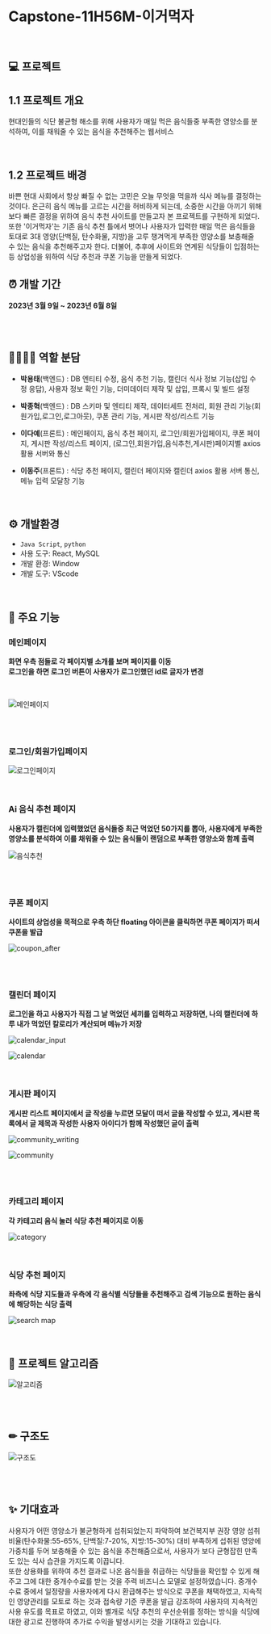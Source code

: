 # Capstone-11H56M-이거먹자

<br>

## 💻 프로젝트
## 1.1 프로젝트 개요
현대인들의 식단 불균형 해소를 위해 사용자가 매일 먹은 음식들중 부족한 영양소를 분석하여, 이를 채워줄 수 있는 음식을 추천해주는 웹서비스

<br>

## 1.2 프로젝트 배경
바쁜 현대 사회에서 항상 빠질 수 없는 고민은 오늘 무엇을 먹을까 식사 메뉴를 결정하는 것이다. 은근히 음식 메뉴를 고르는 시간을 허비하게 되는데, 소중한 시간을 아끼기 위해 보다 빠른 결정을 위하여 음식 추천 사이트를 만들고자 본 프로젝트를 구현하게 되었다. 
또한 '이거먹자'는 기존 음식 추천 틀에서 벗어나 사용자가 입력한 매일 먹은 음식들을 토대로 3대 영양(단백질, 탄수화물, 지방)을 고루 챙겨먹게 부족한 영양소를 보충해줄 수 있는 음식을 추천해주고자 한다. 더불어, 추후에 사이트와 연계된 식당들이 입점하는 등 상업성을 위하여 식당 추천과 쿠폰 기능을 만들게 되었다.
<br>

## ⏰ 개발 기간
**2023년 3월 9일 ~ 2023년 6월 8일**

<br>
<br>

## 👨‍👨‍👧‍👧 역할 분담
- **박용태**(백엔드) : DB 엔티티 수정, 음식 추천 기능, 캘린더 식사 정보 기능(삽입 수정 응답), 사용자 정보 확인 기능, 더미데이터 제작 및 삽입, 프록시 및 빌드 설정
- **박종혁**(백엔드) : DB 스키마 및 엔티티 제작, 데이터세트 전처리, 회원 관리 기능(회원가입,로그인,로그아웃), 쿠폰 관리 기능, 게시판 작성/리스트 기능<br>


- **이다예**(프론트) : 메인페이지, 음식 추천 페이지, 로그인/회원가입페이지, 쿠폰 페이지, 게시판 작성/리스트 페이지, (로그인,회원가입,음식추천,게시판)페이지별 axios 활용 서버와 통신
- **이동주**(프론트) : 식당 추천 페이지, 캘린더 페이지와 캘린더 axios 활용 서버 통신, 메뉴 입력 모달창 기능

<br>

## ⚙ 개발환경
- `Java Script`, `python`
- 사용 도구: React, MySQL
- 개발 환경: Window
- 개발 도구: VScode

<br>


## 📌 주요 기능
### **메인페이지**<br>
**화면 우측 점들로 각 페이지별 소개를 보며 페이지를 이동<br>
로그인을 하면 로그인 버튼이 사용자가 로그인했던 id로 글자가 변경**
 
<br>

![메인페이지](https://github.com/rainnn99/11H56M_Capstone/assets/102869025/97cf0e1c-4074-44cc-b018-adbae0e620df)

<br>
<br>

### **로그인/회원가입페이지**<br>
![로그인페이지](https://github.com/rainnn99/11H56M_Capstone/assets/102869025/692a5e49-2606-49d4-a915-a782145c2864)

<br>

### **Ai 음식 추천 페이지**<br>

**사용자가 캘린더에 입력했었던 음식들중 최근 먹었던 50가지를 뽑아, 사용자에게 부족한 영양소를 분석하여 이를 채워줄 수 있는 음식들이 랜덤으로 부족한 영양소와 함께 출력**<br>

![음식추천](https://github.com/rainnn99/11H56M_Capstone/assets/102869025/0a1fbcc0-8ed5-472c-82f6-1e9ecb8fd1d3)

<br>


<br>



### **쿠폰 페이지**<br>

**사이트의 상업성을 목적으로 우측 하단 floating 아이콘을 클릭하면 쿠폰 페이지가 떠서 쿠폰을 발급**<br>

![coupon_after](https://github.com/rainnn99/11H56M_Capstone/assets/102869025/2f9922db-500a-4c49-8e5f-b3f674563567)

<br>

<br>


### **캘린더 페이지**<br>

**로그인을 하고 사용자가 직접 그 날 먹었던 세끼를 입력하고 저장하면, 나의 캘린더에 하루 내가 먹었던 칼로리가 계산되며 메뉴가 저장**<br>


![calendar_input](https://github.com/rainnn99/11H56M_Capstone/assets/102869025/094e7a17-d03a-4baa-85fd-1a9c1c341b0f)<br>

![calendar](https://github.com/rainnn99/11H56M_Capstone/assets/102869025/2363af0f-7a7c-48c1-8ed4-4af885359baa)
<br>

<br>



### **게시판 페이지**<br>
**게시판 리스트 페이지에서 글 작성을 누르면 모달이 떠서 글을 작성할 수 있고, 게시판 목록에서 글 제목과 작성한 사용자 아이디가 함께 작성했던 글이 출력**<br>

![community_writing](https://github.com/rainnn99/11H56M_Capstone/assets/102869025/9ef70ee3-fd6d-4e2e-a668-c7ed01589d01)<br>

![community](https://github.com/rainnn99/11H56M_Capstone/assets/102869025/de64bdac-7c91-4b34-86f1-29010696b110)

<br>

<br>


### **카테고리 페이지**<br> 
**각 카테고리 음식 눌러 식당 추천 페이지로 이동**<br>

![category](https://github.com/rainnn99/11H56M_Capstone/assets/102869025/4c37e4fd-dee2-4d88-a1cf-ecc516858040)
<br>

<br>


### **식당 추천 페이지**<br>

**좌측에 식당 지도들과 우측에 각 음식별 식당들을 추천해주고 검색 기능으로 원하는 음식에 해당하는 식당 출력**<br>

![search map](https://github.com/rainnn99/11H56M_Capstone/assets/102869025/a28c25a7-4c6a-4bc6-ba2b-98fe8e75be07)
<br>

<br>

## 📝 프로젝트 알고리즘<br>

![알고리즘](https://github.com/rainnn99/11H56M_Capstone/assets/102869025/96d32f3f-270f-42ce-b7b3-e55415537d2a)

<br>

<br>

## ✏ 구조도 <br>
![구조도](https://github.com/rainnn99/11H56M_Capstone/assets/102869025/225b3602-5ba2-4bc1-97f6-ec1acc37b6d9)

<br>

<br>

## ✨ 기대효과 
사용자가 어떤 영양소가 불균형하게 섭취되었는지 파악하여 보건복지부 권장 영양 섭취 비율(탄수화물:55-65%, 단백질:7-20%, 지방:15-30%) 대비 부족하게 섭취된 영양에 가중치를 두어 보충해줄 수 있는 음식을 추천해줌으로서, 사용자가 보다 균형잡힌 만족도 있는 식사 습관을 가지도록 이끕니다.<br>
또한 상용화를 위하여 추천 결과로 나온 음식들을 취급하는 식당들을 확인할 수 있게 해주고 그에 대한 중개수수료를 받는 것을 주력 비즈니스 모델로 설정하였습니다. 중개수수료 중에서 일정량을 사용자에게 다시 환급해주는 방식으로 쿠폰을 채택하였고, 지속적인 영양관리를 모토로 하는 것과 접속량 기준 쿠폰을 발급 강조하여 사용자의 지속적인 사용 유도를 목표로 하였고, 이와 별개로 식당 추천의 우선순위를 정하는 방식을 식당에 대한 광고로 진행하여 추가로 수익을 발생시키는 것을 기대하고 있습니다.


